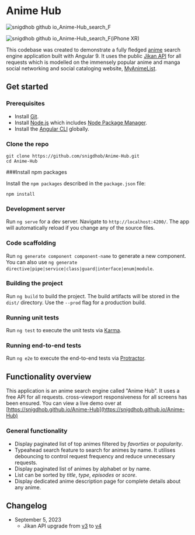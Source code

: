 # Anime Hub

![snigdhob github io_Anime-Hub_search_F](https://github.com/snigdhob/Anime-Hub/assets/20543966/d5491130-e941-4e35-abf1-6ad4b72db4f2) 

![snigdhob github io_Anime-Hub_search_F(iPhone XR)](https://github.com/snigdhob/Anime-Hub/assets/20543966/4167f60e-30e0-4a78-8930-3b3a78463725)

This codebase was created to demonstrate a fully fledged [anime](https://en.wikipedia.org/wiki/Anime) search engine application built with Angular 9. It uses the public [Jikan API](https://jikan.moe/) for all requests which is modelled on the immensely popular anime and manga social networking and social cataloging website, [MyAnimeList](https://myanimelist.net/).

## Get started

### Prerequisites

- Install [Git](https://git-scm.com/).
- Install [Node.js](https://nodejs.org/) which includes [Node Package Manager](https://www.npmjs.com/get-npm).
- Install the [Angular CLI](https://github.com/angular/angular-cli) globally.

### Clone the repo

```
git clone https://github.com/snigdhob/Anime-Hub.git
cd Anime-Hub
```

###Install npm packages

Install the `npm packages` described in the `package.json` file:

```
npm install
```

### Development server

Run `ng serve` for a dev server. Navigate to `http://localhost:4200/`. The app will automatically reload if you change any of the source files.

### Code scaffolding

Run `ng generate component component-name` to generate a new component. You can also use `ng generate directive|pipe|service|class|guard|interface|enum|module`.

### Building the project

Run `ng build` to build the project. The build artifacts will be stored in the `dist/` directory. Use the `--prod` flag for a production build.

### Running unit tests

Run `ng test` to execute the unit tests via [Karma](https://karma-runner.github.io).

### Running end-to-end tests

Run `ng e2e` to execute the end-to-end tests via [Protractor](http://www.protractortest.org/).

## Functionality overview

This application is an anime search engine called "Anime Hub". It uses a free API for all requests. cross-viewport responsiveness for all screens has been ensured. You can view a live demo over at [https://snigdhob.github.io/Anime-Hub](https://snigdhob.github.io/Anime-Hub)

### General functionality

- Display paginated list of top animes filtered by *favorties* or *popularity*.
- Typeahead search feature to search for animes by name. It utilises debouncing to control request frequency and reduce unnecessary requests.
- Display paginated list of animes by alphabet or by name.
- List can be sorted by *title*, *type*, *episodes* or *score*.
- Display dedicated anime description page for complete details about any anime.

## Changelog

- September 5, 2023
  - Jikan API upgrade from [v3](https://docs.google.com/document/d/172RQ9wWiXqOnGqjXrV3cxMNceiqwCjxjprSFuyLwQJM/edit?usp=sharing) to [v4](https://docs.api.jikan.moe/)

